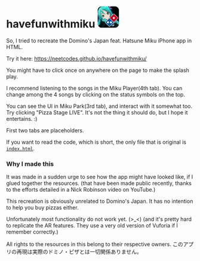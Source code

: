 # havefunwithmiku  ![](https://raw.githubusercontent.com/neetcodes/havefunwithmiku/main/favicon.ico)

So, I tried to recreate the Domino's Japan feat. Hatsune Miku iPhone app in HTML.

Try it here:
https://neetcodes.github.io/havefunwithmiku/

You might have to click once on anywhere on the page to make the splash play.

I recommend listening to the songs in the Miku Player(4th tab). You can change among the 4 songs by clicking on the status symbols on the top.

You can see the UI in Miku Park(3rd tab), and interact with it somewhat too. Try clicking "Pizza Stage LIVE". It's not the thing it should do, but I hope it entertains. :)

First two tabs are placeholders.

If you want to read the code, which is short, the only file that is original is [`index.html`](https://github.com/neetcodes/havefunwithmiku/blob/main/index.html).

### Why I made this

It was made in a sudden urge to see how the app might have looked like, if I glued together the resources. (that have been made public recently, thanks to the efforts detailed in a Nick Robinson video on YouTube.)

This recreation is obviously unrelated to Domino's Japan. It has no intention to help you buy pizzas either. 

Unfortunately most functionality do not work yet. (>_<) (and it's pretty hard to replicate the AR features. They use a very old version of Vuforia if I remember correctly.) 

All rights to the resources in this belong to their respective owners.
このアプリの再現は実際のドミノ・ピザとは一切関係ありません。
